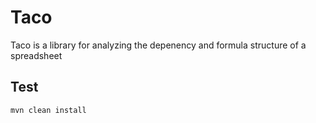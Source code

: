 # Taco

Taco is a library for analyzing the depenency and formula structure of a spreadsheet

## Test

```shell
mvn clean install
```

